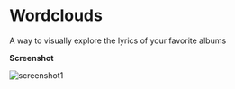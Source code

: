 # Wordclouds
A way to visually explore the lyrics of your favorite albums





**Screenshot**

![screenshot1](https://user-images.githubusercontent.com/55408707/67910762-fdc54f00-fb51-11e9-8f11-29af779bf7a6.png)
